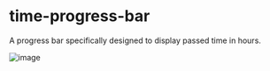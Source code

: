 # time-progress-bar
A progress bar specifically designed to display passed time in hours.

![image](https://user-images.githubusercontent.com/310006/224333636-e160e41e-e609-4aa4-ab60-f7e2c6b33126.png)
